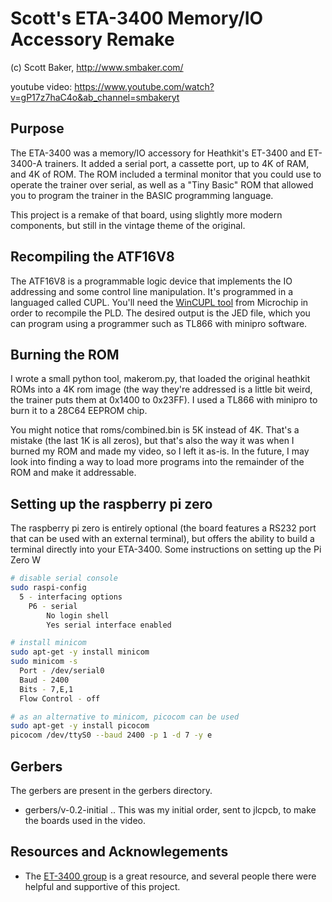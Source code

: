 # Scott's ETA-3400 Memory/IO Accessory Remake
(c) Scott Baker, http://www.smbaker.com/

youtube video: https://www.youtube.com/watch?v=gP17z7haC4o&ab_channel=smbakeryt

## Purpose

The ETA-3400 was a memory/IO accessory for Heathkit's ET-3400 and ET-3400-A trainers. It added a serial port, a cassette port, up to 4K of RAM, and 4K of ROM. The ROM included a terminal monitor that you could use to operate the trainer over serial, as well as a "Tiny Basic" ROM that allowed you to program the trainer in the BASIC programming language.

This project is a remake of that board, using slightly more modern components, but still in the vintage theme of the original.

## Recompiling the ATF16V8

The ATF16V8 is a programmable logic device that implements the IO addressing and some control line manipulation. It's programmed in a languaged called CUPL. You'll need the [WinCUPL tool](https://www.microchip.com/design-centers/fpgas-and-plds/splds-cplds/pld-design-resources) from Microchip in order to recompile the PLD. The desired output is the JED file, which you can program using a programmer such as TL866 with minipro software.

## Burning the ROM

I wrote a small python tool, makerom.py, that loaded the original heathkit ROMs into a 4K rom image (the way they're addressed is a little bit weird, the trainer puts them at 0x1400 to 0x23FF). I used a TL866 with minipro to burn it to a 28C64 EEPROM chip.

You might notice that roms/combined.bin is 5K instead of 4K. That's a mistake (the last 1K is all zeros), but that's also the way it was when I burned my ROM and made my video, so I left it as-is. In the future, I may look into finding a way to load more programs into the remainder of the ROM and make it addressable.

## Setting up the raspberry pi zero

The raspberry pi zero is entirely optional (the board features a RS232 port that can be used with an external terminal), but offers the ability to build a terminal directly into your ETA-3400. Some instructions on setting up the Pi Zero W

```bash
# disable serial console
sudo raspi-config
  5 - interfacing options
    P6 - serial
        No login shell
        Yes serial interface enabled

# install minicom
sudo apt-get -y install minicom
sudo minicom -s
  Port - /dev/serial0
  Baud - 2400
  Bits - 7,E,1
  Flow Control - off

# as an alternative to minicom, picocom can be used
sudo apt-get -y install picocom
picocom /dev/ttyS0 --baud 2400 -p 1 -d 7 -y e
```

## Gerbers

The gerbers are present in the gerbers directory.

* gerbers/v-0.2-initial .. This was my initial order, sent to jlcpcb, to make the boards used in the video.

## Resources and Acknowlegements

* The [ET-3400 group](https://groups.io/g/ET-3400) is a great resource, and several people there were helpful and supportive of this project.
